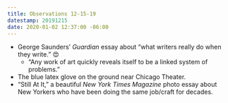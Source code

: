 ```yaml
---
title: Observations 12-15-19
datestamp: 20191215
date: 2020-01-02 12:37:00 -06:00
---
```


- George Saunders’ *Guardian* essay about “what writers really do when they write.” 😍
	- “Any work of art quickly reveals itself to be a linked system of problems.”
- The blue latex glove on the ground near Chicago Theater.
- “Still At It,” a beautiful *New York Times Magazine* photo essay about New Yorkers who have been doing the same job/craft for decades.
